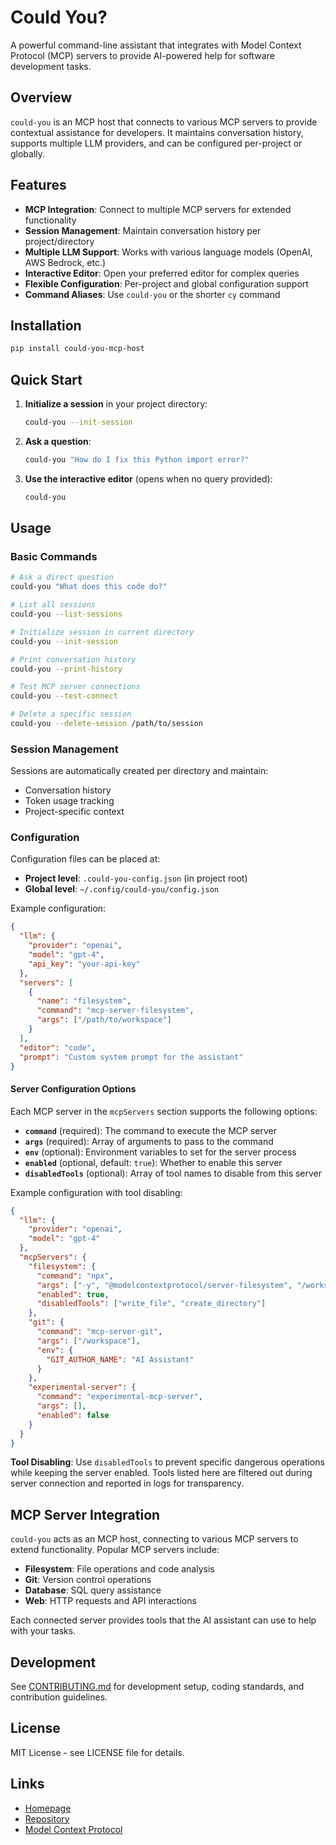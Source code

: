 # Could You?

A powerful command-line assistant that integrates with Model Context Protocol (MCP) servers to provide AI-powered help for software development tasks.

## Overview

`could-you` is an MCP host that connects to various MCP servers to provide contextual assistance for developers. It maintains conversation history, supports multiple LLM providers, and can be configured per-project or globally.

## Features

- **MCP Integration**: Connect to multiple MCP servers for extended functionality
- **Session Management**: Maintain conversation history per project/directory
- **Multiple LLM Support**: Works with various language models (OpenAI, AWS Bedrock, etc.)
- **Interactive Editor**: Open your preferred editor for complex queries
- **Flexible Configuration**: Per-project and global configuration support
- **Command Aliases**: Use `could-you` or the shorter `cy` command

## Installation

```bash
pip install could-you-mcp-host
```

## Quick Start

1. **Initialize a session** in your project directory:
   ```bash
   could-you --init-session
   ```

2. **Ask a question**:
   ```bash
   could-you "How do I fix this Python import error?"
   ```

3. **Use the interactive editor** (opens when no query provided):
   ```bash
   could-you
   ```

## Usage

### Basic Commands

```bash
# Ask a direct question
could-you "What does this code do?"

# List all sessions
could-you --list-sessions

# Initialize session in current directory
could-you --init-session

# Print conversation history
could-you --print-history

# Test MCP server connections
could-you --test-connect

# Delete a specific session
could-you --delete-session /path/to/session
```

### Session Management

Sessions are automatically created per directory and maintain:
- Conversation history
- Token usage tracking
- Project-specific context

### Configuration

Configuration files can be placed at:
- **Project level**: `.could-you-config.json` (in project root)
- **Global level**: `~/.config/could-you/config.json`

Example configuration:
```json
{
  "llm": {
    "provider": "openai",
    "model": "gpt-4",
    "api_key": "your-api-key"
  },
  "servers": [
    {
      "name": "filesystem",
      "command": "mcp-server-filesystem",
      "args": ["/path/to/workspace"]
    }
  ],
  "editor": "code",
  "prompt": "Custom system prompt for the assistant"
}
```

#### Server Configuration Options

Each MCP server in the `mcpServers` section supports the following options:

- **`command`** (required): The command to execute the MCP server
- **`args`** (required): Array of arguments to pass to the command
- **`env`** (optional): Environment variables to set for the server process
- **`enabled`** (optional, default: `true`): Whether to enable this server
- **`disabledTools`** (optional): Array of tool names to disable from this server

Example configuration with tool disabling:
```json
{
  "llm": {
    "provider": "openai",
    "model": "gpt-4"
  },
  "mcpServers": {
    "filesystem": {
      "command": "npx",
      "args": ["-y", "@modelcontextprotocol/server-filesystem", "/workspace"],
      "enabled": true,
      "disabledTools": ["write_file", "create_directory"]
    },
    "git": {
      "command": "mcp-server-git",
      "args": ["/workspace"],
      "env": {
        "GIT_AUTHOR_NAME": "AI Assistant"
      }
    },
    "experimental-server": {
      "command": "experimental-mcp-server",
      "args": [],
      "enabled": false
    }
  }
}
```

**Tool Disabling**: Use `disabledTools` to prevent specific dangerous operations while keeping the server enabled. Tools listed here are filtered out during server connection and reported in logs for transparency.

## MCP Server Integration

`could-you` acts as an MCP host, connecting to various MCP servers to extend functionality. Popular MCP servers include:

- **Filesystem**: File operations and code analysis
- **Git**: Version control operations
- **Database**: SQL query assistance
- **Web**: HTTP requests and API interactions

Each connected server provides tools that the AI assistant can use to help with your tasks.

## Development

See [CONTRIBUTING.md](CONTRIBUTING.md) for development setup, coding standards, and contribution guidelines.

## License

MIT License - see LICENSE file for details.

## Links

- [Homepage](https://github.com/SimplyKnownAsG/could-you-mcp-host)
- [Repository](https://github.com/SimplyKnownAsG/could-you-mcp-host)
- [Model Context Protocol](https://modelcontextprotocol.io/)
